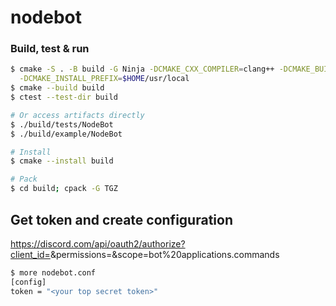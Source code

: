 # nodebot
### Build, test & run
```bash
$ cmake -S . -B build -G Ninja -DCMAKE_CXX_COMPILER=clang++ -DCMAKE_BUILD_TYPE=Debug \
  -DCMAKE_INSTALL_PREFIX=$HOME/usr/local
$ cmake --build build
$ ctest --test-dir build

# Or access artifacts directly
$ ./build/tests/NodeBot 
$ ./build/example/NodeBot

# Install
$ cmake --install build

# Pack
$ cd build; cpack -G TGZ 
```

## Get token and create configuration
https://discord.com/api/oauth2/authorize?client_id=<client-id>&permissions=<permissions>&scope=bot%20applications.commands

```bash
$ more nodebot.conf
[config]
token = "<your top secret token>"
```

